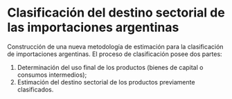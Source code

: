 # Clasificación del destino sectorial de las importaciones argentinas

Construcción de una nueva metodología de estimación para la clasificación de importaciones argentinas. El proceso de clasificación posee dos partes:

1) Determinación del uso final de los productos (bienes de capital o consumos intermedios);
2) Estimación del destino sectorial de los productos previamente clasificados.
